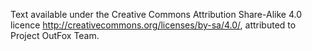 Text available under the Creative Commons Attribution Share-Alike 4.0 licence <http://creativecommons.org/licenses/by-sa/4.0/>, attributed to Project OutFox Team.